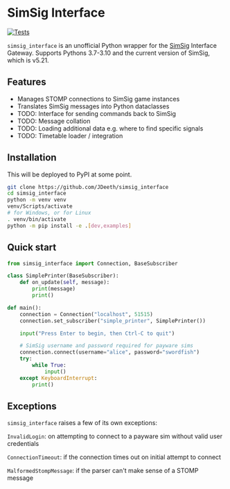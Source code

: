 # SimSig Interface

[![Tests](https://github.com/JDeeth/simsig_interface/actions/workflows/run_tests.yaml/badge.svg)](https://github.com/JDeeth/simsig_interface/actions/workflows/run_tests.yaml)

`simsig_interface` is an unofficial Python wrapper for the [SimSig](https://www.simsig.co.uk) Interface Gateway. Supports Pythons 3.7-3.10 and the current version of SimSig, which is v5.21.

## Features

 - Manages STOMP connections to SimSig game instances
 - Translates SimSig messages into Python dataclasses
 - TODO: Interface for sending commands back to SimSig
 - TODO: Message collation
 - TODO: Loading additional data e.g. where to find specific signals
 - TODO: Timetable loader / integration

## Installation

This will be deployed to PyPI at some point.

```bash
git clone https://github.com/JDeeth/simsig_interface
cd simsig_interface
python -m venv venv
venv/Scripts/activate
# for Windows, or for Linux
. venv/bin/activate
python -m pip install -e .[dev,examples]
```

## Quick start

```python
from simsig_interface import Connection, BaseSubscriber

class SimplePrinter(BaseSubscriber):
    def on_update(self, message):
        print(message)
        print()

def main():
    connection = Connection("localhost", 51515)
    connection.set_subscriber("simple_printer", SimplePrinter())

    input("Press Enter to begin, then Ctrl-C to quit")

    # SimSig username and password required for payware sims
    connection.connect(username="alice", password="swordfish")
    try:
        while True:
            input()
    except KeyboardInterrupt:
        print()

```

## Exceptions

`simsig_interface` raises a few of its own exceptions:

`InvalidLogin`: on attempting to connect to a payware sim without valid user credentials

`ConnectionTimeout`: if the connection times out on initial attempt to connect

`MalformedStompMessage`: if the parser can't make sense of a STOMP message
